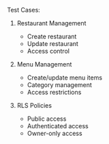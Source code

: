 Test Cases:
1. Restaurant Management
   - Create restaurant
   - Update restaurant
   - Access control

2. Menu Management
   - Create/update menu items
   - Category management
   - Access restrictions

3. RLS Policies
   - Public access
   - Authenticated access
   - Owner-only access